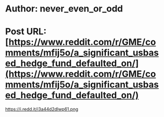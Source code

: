 # Author: never_even_or_odd
# Post URL: [https://www.reddit.com/r/GME/comments/mfij5o/a_significant_usbased_hedge_fund_defaulted_on/](https://www.reddit.com/r/GME/comments/mfij5o/a_significant_usbased_hedge_fund_defaulted_on/)


https://i.redd.it/i3a44d2dlwp61.png
